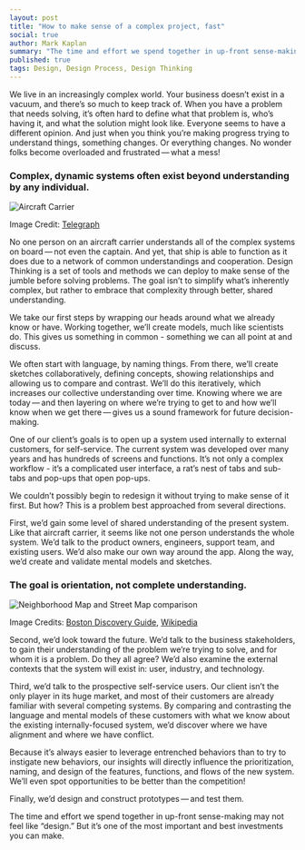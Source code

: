```yaml
---
layout: post
title: "How to make sense of a complex project, fast"
social: true
author: Mark Kaplan
summary: "The time and effort we spend together in up-front sense-making may not feel like “design.” But it’s one of the most important and best investments you can make."
published: true
tags: Design, Design Process, Design Thinking
---
```


We live in an increasingly complex world. Your business doesn’t exist in a vacuum, and there’s so much to keep track of. When you have a problem that needs solving, it’s often hard to define what that problem is, who’s having it, and what the solution might look like. Everyone seems to have a different opinion. And just when you think you’re making progress trying to understand things, something changes. Or everything changes. No wonder folks become overloaded and frustrated&thinsp;&mdash;&thinsp;what a mess! 

### Complex, dynamic systems often exist beyond understanding by any individual.
![Aircraft Carrier](https://i.imgur.com/9X2i99sl.png)

Image Credit: [Telegraph](http://www.telegraph.co.uk/finance/newsbysector/industry/defence/10723462/HMS-Queen-Elizabeth-Britains-new-aircraft-carrier-in-detail.html)

No one person on an aircraft carrier understands all of the complex systems on board&thinsp;&mdash;&thinsp;not even the captain. And yet, that ship is able to function as it does due to a network of common understandings and cooperation. Design Thinking is a set of tools and methods we can deploy to make sense of the jumble before solving problems. The goal isn’t to simplify what’s inherently complex, but rather to embrace that complexity through better, shared understanding. 

We take our first steps by wrapping our heads around what we already know or have. Working together, we’ll create models, much like scientists do. This gives us something in common - something we can all point at and discuss. 

We often start with language, by naming things. From there, we’ll create sketches collaboratively, defining concepts, showing relationships and allowing us to compare and contrast. We’ll do this iteratively, which increases our collective understanding over time. Knowing where we are today&thinsp;&mdash;&thinsp;and then layering on where we’re trying to get to and how we’ll know when we get there&thinsp;&mdash;&thinsp;gives us a sound framework for future decision-making.

One of our client’s goals is to open up a system used internally to external customers, for self-service. The current system was developed over many years and has hundreds of screens and functions. It’s not only a complex workflow - it’s a complicated user interface, a rat’s nest of tabs and sub-tabs and pop-ups that open pop-ups.

We couldn’t possibly begin to redesign it without trying to make sense of it first. But how? This is a problem best approached from several directions.

First, we’d gain some level of shared understanding of the present system. Like that aircraft carrier, it seems like not one person understands the whole system. We’d talk to the product owners, engineers, support team, and existing users. We’d also make our own way around the app. Along the way, we’d create and validate mental models and sketches. 

### The goal is orientation, not complete understanding.
![Neighborhood Map and Street Map comparison](https://i.imgur.com/ioyW0XI.jpg)

Image Credits: [Boston Discovery Guide](http://www.boston-discovery-guide.com/boston-neighborhoods.html), [Wikipedia](https://en.wikipedia.org/wiki/Template:Location_map_Boston)

Second, we’d look toward the future. We’d talk to the business stakeholders, to gain their understanding of the problem we’re trying to solve, and for whom it is a problem. Do they all agree? We’d also examine the external contexts that the system will exist in: user, industry, and technology.

Third, we’d talk to the prospective self-service users. Our client isn’t the only player in its huge market, and most of their customers are already familiar with several competing systems. By comparing and contrasting the language and mental models of these customers with what we know about the existing internally-focused system, we’d discover where we have alignment and where we have conflict.

Because it’s always easier to leverage entrenched behaviors than to try to instigate new behaviors, our insights will directly influence the prioritization, naming, and design of the features, functions, and flows of the new system. We’ll even spot opportunities to be better than the competition!

Finally, we’d design and construct prototypes&thinsp;&mdash;&thinsp;and test them.

The time and effort we spend together in up-front sense-making may not feel like “design.” But it’s one of the most important and best investments you can make.
